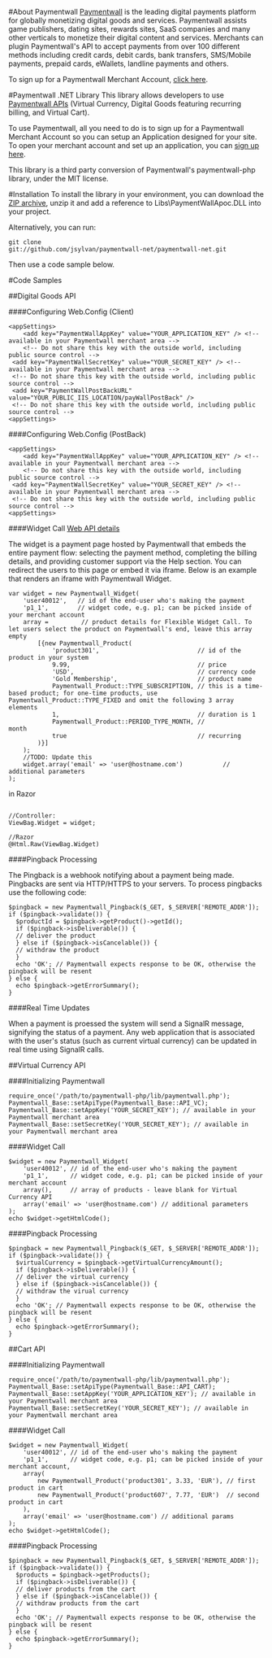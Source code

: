 #About Paymentwall
[Paymentwall](http://paymentwall.com/?source=gh) is the leading digital payments platform for globally monetizing digital goods and services. Paymentwall assists game publishers, dating sites, rewards sites, SaaS companies and many other verticals to monetize their digital content and services. 
Merchants can plugin Paymentwall's API to accept payments from over 100 different methods including credit cards, debit cards, bank transfers, SMS/Mobile payments, prepaid cards, eWallets, landline payments and others. 

To sign up for a Paymentwall Merchant Account, [click here](http://paymentwall.com/signup/merchant?source=gh).

#Paymentwall .NET Library
This library allows developers to use [Paymentwall APIs](http://paymentwall.com/en/documentation/API-Documentation/722?source=gh) (Virtual Currency, Digital Goods featuring recurring billing, and Virtual Cart).

To use Paymentwall, all you need to do is to sign up for a Paymentwall Merchant Account so you can setup an Application designed for your site.
To open your merchant account and set up an application, you can [sign up here](http://paymentwall.com/signup/merchant?source=gh).

This library is a third party conversion of Paymentwall's paymentwall-php library, under the MIT license.

#Installation
To install the library in your environment, you can download the [ZIP archive](https://github.com/jsylvan/paymentwall-net/archive/master.zip), unzip it and add a reference to Libs\PaymentWallApoc.DLL into your project.

Alternatively, you can run:

  <code>git clone git://github.com/jsylvan/paymentwall-net/paymentwall-net.git</code>

Then use a code sample below.

#Code Samples

##Digital Goods API

####Configuring Web.Config (Client)

<pre><code>&lt;appSettings&gt;
&nbsp;&nbsp;&nbsp;&nbsp;&lt;add key="PaymentWallAppKey" value="YOUR_APPLICATION_KEY" /&gt; &lt;!-- available in your Paymentwall merchant area --&gt;
&nbsp;&nbsp;&nbsp;&nbsp;&lt;!-- Do not share this key with the outside world, including public source control --&gt;
&nbsp;&lt;add key="PaymentWallSecretKey" value="YOUR_SECRET_KEY" /&gt; &lt;!-- available in your Paymentwall merchant area --&gt;	
&nbsp;&lt;!-- Do not share this key with the outside world, including public source control --&gt;
&nbsp;&lt;add key="PaymentWallPostBackURL" value="YOUR_PUBLIC_IIS_LOCATION/payWallPostBack" /&gt; 
&nbsp;&lt;!-- Do not share this key with the outside world, including public source control --&gt;
&lt;appSettings&gt;
</code></pre>

####Configuring Web.Config (PostBack)
<pre><code>&lt;appSettings&gt;
&nbsp;&nbsp;&nbsp;&nbsp;&lt;add key="PaymentWallAppKey" value="YOUR_APPLICATION_KEY" /&gt; &lt;!-- available in your Paymentwall merchant area --&gt;
&nbsp;&nbsp;&nbsp;&nbsp;&lt;!-- Do not share this key with the outside world, including public source control --&gt;
&nbsp;&lt;add key="PaymentWallSecretKey" value="YOUR_SECRET_KEY" /&gt; &lt;!-- available in your Paymentwall merchant area --&gt;	
&nbsp;&lt;!-- Do not share this key with the outside world, including public source control --&gt;	
&lt;appSettings&gt;</code></pre>

####Widget Call
[Web API details](http://www.paymentwall.com/en/documentation/Digital-Goods-API/710#paymentwall_widget_call_flexible_widget_call)

The widget is a payment page hosted by Paymentwall that embeds the entire payment flow: selecting the payment method, completing the billing details, and providing customer support via the Help section. You can redirect the users to this page or embed it via iframe. Below is an example that renders an iframe with Paymentwall Widget.

<pre><code>var widget = new Paymentwall_Widget(
	'user40012',   // id of the end-user who's making the payment
	'p1_1',        // widget code, e.g. p1; can be picked inside of your merchant account
	array =         // product details for Flexible Widget Call. To let users select the product on Paymentwall's end, leave this array empty
		[{new Paymentwall_Product(
			'product301',                           // id of the product in your system
			9.99,                                   // price
			'USD',                                  // currency code
			'Gold Membership',                      // product name
			Paymentwall_Product::TYPE_SUBSCRIPTION, // this is a time-based product; for one-time products, use Paymentwall_Product::TYPE_FIXED and omit the following 3 array elements
			1,                                      // duration is 1
			Paymentwall_Product::PERIOD_TYPE_MONTH, //               month
			true                                    // recurring
		)}]
  	);
	//TODO: Update this
	widget.array('email' => 'user@hostname.com')           // additional parameters
);
</code></pre>

in Razor
<pre><code>
//Controller:
ViewBag.Widget = widget;

//Razor
@Html.Raw(ViewBag.Widget)
</code></pre>

####Pingback Processing

The Pingback is a webhook notifying about a payment being made. Pingbacks are sent via HTTP/HTTPS to your servers. To process pingbacks use the following code:
<pre><code>$pingback = new Paymentwall_Pingback($_GET, $_SERVER['REMOTE_ADDR']);
if ($pingback->validate()) {
  $productId = $pingback->getProduct()->getId();
  if ($pingback->isDeliverable()) {
  // deliver the product
  } else if ($pingback->isCancelable()) {
  // withdraw the product
  } 
  echo 'OK'; // Paymentwall expects response to be OK, otherwise the pingback will be resent
} else {
  echo $pingback->getErrorSummary();
}</code></pre>

####Real Time Updates

When a payment is proessed the system will send a SignalR message, signifying the status of a payment. Any web application that is associated with the user's status (such as current virtual currency) can be updated in real time using SignalR calls.

##Virtual Currency API

####Initializing Paymentwall
<pre><code>require_once('/path/to/paymentwall-php/lib/paymentwall.php');
Paymentwall_Base::setApiType(Paymentwall_Base::API_VC);
Paymentwall_Base::setAppKey('YOUR_SECRET_KEY'); // available in your Paymentwall merchant area
Paymentwall_Base::setSecretKey('YOUR_SECRET_KEY'); // available in your Paymentwall merchant area
</code></pre>

####Widget Call
<pre><code>$widget = new Paymentwall_Widget(
	'user40012', // id of the end-user who's making the payment
	'p1_1',      // widget code, e.g. p1; can be picked inside of your merchant account
	array(),     // array of products - leave blank for Virtual Currency API
	array('email' => 'user@hostname.com') // additional parameters
);
echo $widget->getHtmlCode();
</code></pre>

####Pingback Processing

<pre><code>$pingback = new Paymentwall_Pingback($_GET, $_SERVER['REMOTE_ADDR']);
if ($pingback->validate()) {
  $virtualCurrency = $pingback->getVirtualCurrencyAmount();
  if ($pingback->isDeliverable()) {
  // deliver the virtual currency
  } else if ($pingback->isCancelable()) {
  // withdraw the virual currency
  } 
  echo 'OK'; // Paymentwall expects response to be OK, otherwise the pingback will be resent
} else {
  echo $pingback->getErrorSummary();
}</code></pre>

##Cart API

####Initializing Paymentwall
<pre><code>require_once('/path/to/paymentwall-php/lib/paymentwall.php');
Paymentwall_Base::setApiType(Paymentwall_Base::API_CART);
Paymentwall_Base::setAppKey('YOUR_APPLICATION_KEY'); // available in your Paymentwall merchant area
Paymentwall_Base::setSecretKey('YOUR_SECRET_KEY'); // available in your Paymentwall merchant area
</code></pre>

####Widget Call
<pre><code>$widget = new Paymentwall_Widget(
	'user40012', // id of the end-user who's making the payment
	'p1_1',      // widget code, e.g. p1; can be picked inside of your merchant account,
	array(
		new Paymentwall_Product('product301', 3.33, 'EUR'), // first product in cart
		new Paymentwall_Product('product607', 7.77, 'EUR')  // second product in cart
	),
	array('email' => 'user@hostname.com') // additional params
);
echo $widget->getHtmlCode();</code></pre>

####Pingback Processing

<pre><code>$pingback = new Paymentwall_Pingback($_GET, $_SERVER['REMOTE_ADDR']);
if ($pingback->validate()) {
  $products = $pingback->getProducts();
  if ($pingback->isDeliverable()) {
  // deliver products from the cart
  } else if ($pingback->isCancelable()) {
  // withdraw products from the cart
  } 
  echo 'OK'; // Paymentwall expects response to be OK, otherwise the pingback will be resent
} else {
  echo $pingback->getErrorSummary();
}</code></pre>
